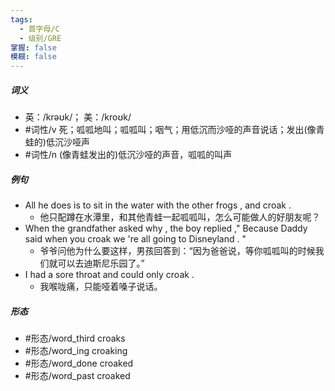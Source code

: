 ```yaml
---
tags:
  - 首字母/C
  - 级别/GRE
掌握: false
模糊: false
---
```

##### 词义
- 英：/krəʊk/； 美：/kroʊk/
- #词性/v  死；呱呱地叫；呱呱叫；咽气；用低沉而沙哑的声音说话；发出(像青蛙的)低沉沙哑声
- #词性/n  (像青蛙发出的)低沉沙哑的声音，呱呱的叫声
##### 例句
- All he does is to sit in the water with the other frogs , and croak .
	- 他只配蹲在水潭里，和其他青蛙一起呱呱叫，怎么可能做人的好朋友呢？
- When the grandfather asked why , the boy replied ," Because Daddy said when you croak we 're all going to Disneyland . "
	- 爷爷问他为什么要这样，男孩回答到：“因为爸爸说，等你呱呱叫的时候我们就可以去迪斯尼乐园了。”
- I had a sore throat and could only croak .
	- 我喉咙痛，只能哑着嗓子说话。
##### 形态
- #形态/word_third croaks
- #形态/word_ing croaking
- #形态/word_done croaked
- #形态/word_past croaked
